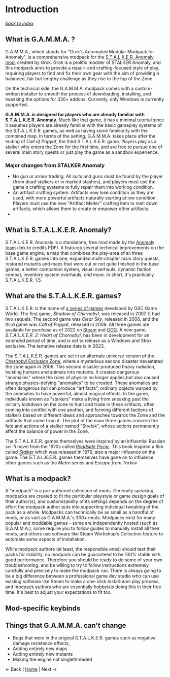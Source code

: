 # Introduction
_[back to index](readme)_

## What is G.A.M.M.A. ?

G.A.M.M.A., which stands for "Grok's Automated Modular Modpack for Anomaly", is a comprehensive modpack for the [S.T.A.L.K.E.R. Anomaly mod](https://www.moddb.com/mods/stalker-anomaly), created by Grok. Grok is a prolific modder of STALKER Anomaly, and this modpack aims to provide a repair- and crafting-focused style of play, requiring players to find and fix their own gear with the aim of providing a balanced, fair but lengthy challenge as they rise to the top of the Zone.

On the technical side, the G.A.M.M.A. modpack comes with a custom-written installer to smooth the process of downloading, installing, and tweaking the options for 330+ addons. Currently, only Windows is currently supported.

**G.A.M.M.A. is designed for players who are already familiar with S.T.A.L.K.E.R. Anomaly.** Much like that game, it has a minimal tutorial since it assumes players are already familiar with the basic gameplay systems of the S.T.A.L.K.E.R. games, as well as having some familiarity with the combined map. In terms of the setting, G.A.M.M.A. takes place after the ending of _Call of Pripyat_, the third S.T.A.L.K.E.R. game. Players play as a stalker who enters the Zone for the first time, and are free to pursue one of several main story quests or just play the game as a sandbox experience.

### Major changes from STALKER Anomaly

* No gun or armor trading. All suits and guns must be found by the player (from dead stalkers or in marked stashes), and players must use the game's crafting systems to fully repair them into working condition.
* An artifact crafting system. Artifacts now lose condition as they are used, with more powerful artifacts naturally starting at low condition. Players must use the new "Artifact Melter" crafting item to melt down artifacts, which allows them to create or empower other artifacts.
* 

## What is S.T.A.L.K.E.R. Anomaly?

S.T.A.L.K.E.R. Anomaly is a standalone, free mod made by the [Anomaly team](https://www.dropbox.com/s/gu9x64qazkjh12c/Credits.pdf?dl=0) (link to credits PDF). It features several technical improvements on the base game engine, a map that combines the play-area of all three S.T.A.L.K.E.R. games into one, expanded multi-chapter main story quests, restored mutants and maps that were cut or not quite finished in the base games, a better companion system, visual overhauls, dynamic faction combat, inventory system overhauls, *and more*. In short, it's practically S.T.A.L.K.E.R. 1.5.

## What are the S.T.A.L.K.E.R. games?

S.T.A.L.K.E.R. is the name of [a series of games](https://en.wikipedia.org/wiki/S.T.A.L.K.E.R.) developed by GSC Game World. The first game, _Shadow of Chernobyl_, was released in 2007. It had two sequels. The second game was _Clear Sky_, released in 2008, and the third game was _Call of Pripyat_, released in 2009. All three games are available for purchase as of 2022 on [Steam](https://store.steampowered.com/sub/35983/) and [GOG](https://www.gog.com/en/games?genres=shooter&tags=atmospheric&developers=gsc-game-world). A new game, _S.T.A.L.K.E.R. 2: Heart of Chornobyl_, has been in development for an extended period of time, and is set to release as a Windows and Xbox exclusive. The tentative release date is in 2023.

The S.T.A.L.K.E.R. games are set in an alternate universe version of the [Chernobyl Exclusion Zone](https://en.wikipedia.org/wiki/Chernobyl_Exclusion_Zone), where a mysterious second disaster devastated the zone again in 2006. This second disaster produced heavy radiation, twisting humans and animals into mutants. It created dangerous "anomalies" where the rules of physics no longer applies,but also caused strange physics-defying "anomalies" to be created. These anomalies are often dangerous but can produce "artifacts", ordinary objects warped by the anomalies to have powerful, almost magical effects. In the game, individuals known as "stalkers" make a living from sneaking past the military lockdown on the zone to hunt and trade in these artifacts, often coming into conflict with one another, and forming different factions of stalkers based on different ideals and approaches towards the Zone and the artifacts that come from it. The plot of the main three games concern the fate and actions of a stalker named "Strelok", whose actions permanently affect the balance of power in the Zone.

The S.T.A.L.K.E.R. games themselves were inspired by an influential Russian sci-fi novel from the 1970s called _[Roadside Picnic](https://en.wikipedia.org/wiki/Roadside_Picnic)_. This book inspired a film called _[Stalker](https://en.wikipedia.org/wiki/Stalker_(1979_film))_ which was released in 1979, also a major influence on the game. The S.T.A.L.K.E.R. games themselves have gone on to influence other games such as the _Metro_ series and _Escape from Tarkov_.

## What is a modpack?

A "modpack" is a pre-authored collection of mods. Generally speaking, modpacks are created to fit the particular playstyle or game design goals of their author(s), and customizability of its settings depends on the degree of effort the modpack author puts into supporting individual tweaking of the pack as a whole. Modpacks can technically be as small as a handful of mods, or as vast as G.A.M.M.A.'s 300+ mods. Modpacks exist for many popular and moddable games - some are independently hosted (such as G.A.M.M.A.), some require you to follow guides to manually install all their mods, and others use software like Steam Workshop's Collection feature to automate some aspects of installation.

While modpack authors (at least, the responsible ones) should test their packs for stability, no modpack can be guaranteed to be 100% stable with good performance. Therefore you should be ready to do some of your own troubleshooting, and be willing to try to follow instructions extremely carefully and precisely to make the modpack run. There is always going to be a big difference between a professional game dev studio who can use existing software like Steam to make a one-click install-and-play process, and modpack authors who are essentially hobbyists doing this in their free time. It's best to adjust your expectations to fit too.

## Mod-specific keybinds

## Things that G.A.M.M.A. can't change

* Bugs that were in the original S.T.A.L.K.E.R. games such as negative damage resistance effects,
* Adding entirely new maps
* Adding entirely new mutants
* Making the engine not singlethreaded

 ← Back | [Home](readme) | Next →